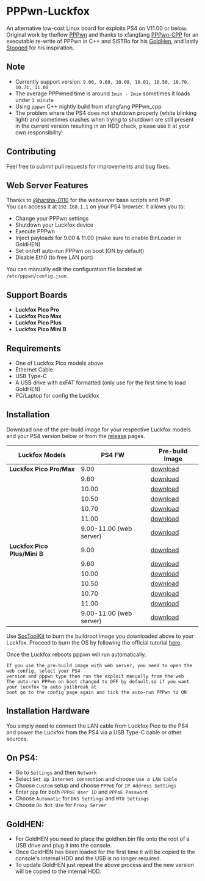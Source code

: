 # PPPwn-Luckfox

An alternative low-cost Linux board for exploits PS4 on V11.00 or below.<br>
Original work by theflow <a href=https://github.com/TheOfficialFloW/PPPwn>PPPwn</a> 
and thanks to xfangfang <a href=https://github.com/xfangfang/PPPwn_cpp>PPPwn-CPP</a> for an executable re-write of PPPwn in C++ and SiSTRo for his <a href=https://github.com/GoldHEN/GoldHEN>GoldHen</a>, and lastly <a href=https://github.com/stooged/PI-Pwn>Stooged</a> for his inspiration. <br>

## Note

- Currently support version: `9.00, 9.60, 10.00, 10.01, 10.50, 10.70, 10.71, 11.00`
- The average PPPwned time is around `1min - 2min` sometimes it loads under `1 minute`
- Using `pppwn` C++ nightly build from xfangfang PPPwn_cpp <be>
- The problem where the PS4 does not shutdown properly (white blinking light) and sometimes crashes when trying to shutdown are still present in the current version resulting in an HDD check, please use it at your own responsibility!

## Contributing
Feel free to submit pull requests for improvements and bug fixes.

## Web Server Features
Thanks to [@harsha-0110](https://github.com/harsha-0110) for the webserver base scripts and PHP.<br>
You can access it at `192.168.1.1` on your PS4 browser. It allows you to:

- Change your PPPwn settings
- Shutdown your Luckfox device
- Execute PPPwn
- Inject payloads for 9.00 & 11.00 (make sure to enable BinLoader in GoldHEN)
- Set on/off auto-run PPPwn on boot (ON by default)
- Disable Eth0 (to free LAN port)
  
You can manually edit the configuration file located at `/etc/pppwn/config.json`.

## Support Boards

- <b>Luckfox Pico Pro</b><br>
- <b>Luckfox Pico Max</b><br>
- <b>Luckfox Pico Plus</b><be>
- <b>Luckfox Pico Mini B</b><br>

## Requirements

- One of Luckfox Pico models above
- Ethernet Cable
- USB Type-C
- A USB drive with exFAT formatted (only use for the first time to load GoldHEN)
- PC/Laptop for config the Luckfox


## Installation

Download one of the pre-build image for your respective Luckfox models and your PS4 version below or from the [release](https://github.com/0x1iii1ii/PPPwn-Luckfox/releases) pages.<br>


| **Luckfox Models**             | **PS4 FW** | **Pre-build Image** 
| ----------------------------- | ---------- | ------------------- | 
| **Luckfox Pico Pro/Max**      | 9.00       | [download](https://github.com/0x1iii1ii/PPPwn-Luckfox/releases/download/1.2.5/pppwn_luckfox_v1.2.5_pro_max_image_FW_9.00.7z)        | 
|                               | 9.60       | [download](https://github.com/0x1iii1ii/PPPwn-Luckfox/releases/download/1.2.5/pppwn_luckfox_v1.2.5_pro_max_image_FW_9.60.7z)        |
|                               | 10.00      | [download](https://github.com/0x1iii1ii/PPPwn-Luckfox/releases/download/1.2.5/pppwn_luckfox_v1.2.5_pro_max_image_FW_10.00.7z)        |
|                               | 10.50      | [download](https://github.com/0x1iii1ii/PPPwn-Luckfox/releases/download/1.2.5/pppwn_luckfox_v1.2.5_pro_max_image_FW_10.50.7z)        |
|                               | 10.70      | [download](https://github.com/0x1iii1ii/PPPwn-Luckfox/releases/download/1.2.5/pppwn_luckfox_v1.2.5_pro_max_image_FW_10.70.7z)        |
|                               | 11.00      | [download](https://github.com/0x1iii1ii/PPPwn-Luckfox/releases/download/1.2.5/pppwn_luckfox_v1.2.5_pro_max_image_FW_11.00.7z)        |
|                               | 9.00-11.00 (web server) | [download](https://github.com/0x1iii1ii/PPPwn-Luckfox/releases/download/1.2.5/pppwn_luckfox_v1.2.5_pro_max_image_web_FW_9.00-11.00.7z)        |
| **Luckfox Pico Plus/Mini B**  | 9.00       | [download](https://github.com/0x1iii1ii/PPPwn-Luckfox/releases/download/1.2.5/pppwn_luckfox_v1.2.5_pico_plus_image_FW_9.00.7z)        |
|                               | 9.60       | [download](https://github.com/0x1iii1ii/PPPwn-Luckfox/releases/download/1.2.5/pppwn_luckfox_v1.2.5_pico_plus_image_FW_9.60.7z)        |
|                               | 10.00      | [download](https://github.com/0x1iii1ii/PPPwn-Luckfox/releases/download/1.2.5/pppwn_luckfox_v1.2.5_pico_plus_image_FW_10.00.7z)        |
|                               | 10.50      | [download](https://github.com/0x1iii1ii/PPPwn-Luckfox/releases/download/1.2.5/pppwn_luckfox_v1.2.5_pico_plus_image_FW_10.50.7z)        |
|                               | 10.70      | [download](https://github.com/0x1iii1ii/PPPwn-Luckfox/releases/download/1.2.5/pppwn_luckfox_v1.2.5_pico_plus_image_FW_10.70.7z)        |
|                               | 11.00      | [download](https://github.com/0x1iii1ii/PPPwn-Luckfox/releases/download/1.2.5/pppwn_luckfox_v1.2.5_pico_plus_image_FW_11.00.7z)        |
|                               | 9.00-11.00 (web server) | [download](https://github.com/0x1iii1ii/PPPwn-Luckfox/releases/download/1.2.5/pppwn_luckfox_v1.2.5_pico_plus_image_web_FW_9.00-11.00.7z)        |

Use [SocToolKit](https://drive.google.com/file/d/1ALo4G7rEaF1GNhUHINoYHT_RGWGddzYw) to burn the buildroot image you downloaded above to your Luckfox. Proceed to burn the OS by following the official tutorial <a href=https://wiki.luckfox.com/Luckfox-Pico/Luckfox-Pico-RV1103/Luckfox-Pico-Flash-burn-image>here</a>.<be>

Once the Luckfox reboots pppwn will run automatically.<be>

```
If you use the pre-build image with web server, you need to open the web config, select your PS4 
version and pppwn type then run the exploit manually from the web
The auto-run PPPwn on boot changed to OFF by default,so if you want your luckfox to auto jailbreak at 
boot go to the config page again and tick the auto-run PPPwn to ON

```

## Installation Hardware

You simply need to connect the LAN cable from Luckfox Pico to the PS4 and power the Luckfox from the PS4 via a USB Type-C cable or other sources.

## On PS4:<br>

- Go to `Settings` and then `Network`<br>
- Select `Set Up Internet connection` and choose `Use a LAN Cable`<br>
- Choose `Custom` setup and choose `PPPoE` for `IP Address Settings`<br>
- Enter `ppp` for both `PPPoE User ID` and `PPPoE Password`<br>
- Choose `Automatic` for `DNS Settings` and `MTU Settings`<br>
- Choose `Do Not Use` for `Proxy Server`<br>
  
## GoldHEN:<br>

- For GoldHEN you need to place the goldhen.bin file onto the root of a USB drive and plug it into the console.<br>
- Once GoldHEN has been loaded for the first time it will be copied to the console's internal HDD and the USB is no longer required.<br>
- To update GoldHEN just repeat the above process and the new version will be copied to the internal HDD. <be>
